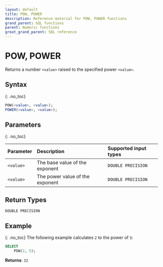 ```yaml
---
layout: default
title: POW, POWER
description: Reference material for POW, POWER functions
grand_parent: SQL functions
parent: Numeric functions
great_grand_parent: SQL reference
---
```


# POW, POWER

Returns a number `<value>` raised to the specified power `<value>`.

## Syntax
{: .no_toc}

```sql
POW(<value>, <value>);
POWER(<value>, <value>);
```
## Parameters 
{: .no_toc}

| Parameter | Description                                                                                                         | Supported input types |
| :--------- | :------------------------------------------------------------------------------------------------------------------- |:------|
| `<value>`   | The base value of the exponent |`DOUBLE PRECISION` |
| `<value>`   | The power value of the exponent                                                                          | `DOUBLE PRECISION` |

## Return Types
`DOUBLE PRECISION`

## Example
{: .no_toc}
The following example calculates `2` to the power of `5`:
```sql
SELECT
    POW(2, 5);
```

**Returns**: `32`
